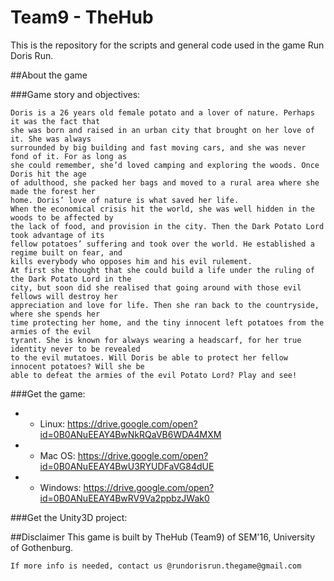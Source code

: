 # Team9 - TheHub
This is the repository for the scripts and general code used in the game Run Doris Run.

##About the game

###Game story and objectives:

```
Doris is a 26 years old female potato and a lover of nature. Perhaps it was the fact that
she was born and raised in an urban city that brought on her love of it. She was always
surrounded by big building and fast moving cars, and she was never fond of it. For as long as
she could remember, she’d loved camping and exploring the woods. Once Doris hit the age
of adulthood, she packed her bags and moved to a rural area where she made the forest her
home. Doris’ love of nature is what saved her life.
When the economical crisis hit the world, she was well hidden in the woods to be affected by
the lack of food, and provision in the city. Then the Dark Potato Lord took advantage of its
fellow potatoes’ suffering and took over the world. He established a regime built on fear, and
kills everybody who opposes him and his evil rulement.
At first she thought that she could build a life under the ruling of the Dark Potato Lord in the
city, but soon did she realised that going around with those evil fellows will destroy her
appreciation and love for life. Then she ran back to the countryside, where she spends her
time protecting her home, and the tiny innocent left potatoes from the armies of the evil
tyrant. She is known for always wearing a headscarf, for her true identity never to be revealed
to the evil mutatoes. Will Doris be able to protect her fellow innocent potatoes? Will she be
able to defeat the armies of the evil Potato Lord? Play and see!
```

###Get the game:
* - Linux:
https://drive.google.com/open?id=0B0ANuEEAY4BwNkRQaVB6WDA4MXM

* - Mac OS:
https://drive.google.com/open?id=0B0ANuEEAY4BwU3RYUDFaVG84dUE

* - Windows:
https://drive.google.com/open?id=0B0ANuEEAY4BwRV9Va2ppbzJWak0


###Get the Unity3D project: 


##Disclaimer
This game is built by TheHub (Team9) of SEM'16, University of Gothenburg.

```
If more info is needed, contact us @rundorisrun.thegame@gmail.com
```
